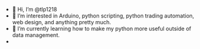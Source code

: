 - 👋 Hi, I’m @tlp1218
- 👀 I’m interested in Arduino, python scripting, python trading automation, web design, and anything pretty much.
- 🌱 I’m currently learning how to make my python more useful outside of data management.
-

<!---
tlp1218/tlp1218 is a ✨ special ✨ repository because its `README.md` (this file) appears on your GitHub profile.
You can click the Preview link to take a look at your changes.
--->
